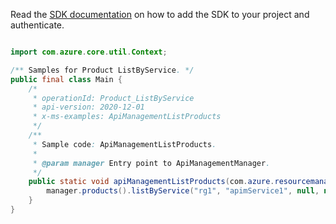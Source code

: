 Read the [SDK documentation](https://github.com/Azure/azure-sdk-for-java/blob/azure-resourcemanager-apimanagement_1.0.0-beta.2/sdk/apimanagement/azure-resourcemanager-apimanagement/README.md) on how to add the SDK to your project and authenticate.

```java

import com.azure.core.util.Context;

/** Samples for Product ListByService. */
public final class Main {
    /*
     * operationId: Product_ListByService
     * api-version: 2020-12-01
     * x-ms-examples: ApiManagementListProducts
     */
    /**
     * Sample code: ApiManagementListProducts.
     *
     * @param manager Entry point to ApiManagementManager.
     */
    public static void apiManagementListProducts(com.azure.resourcemanager.apimanagement.ApiManagementManager manager) {
        manager.products().listByService("rg1", "apimService1", null, null, null, null, null, Context.NONE);
    }
}
```
